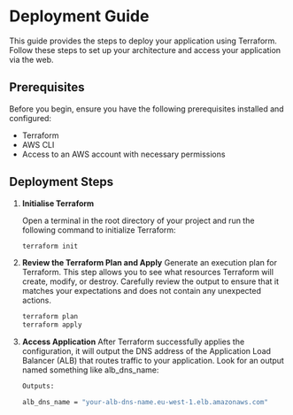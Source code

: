 # Deployment Guide

This guide provides the steps to deploy your application using Terraform. Follow these steps to set up your architecture and access your application via the web.

## Prerequisites

Before you begin, ensure you have the following prerequisites installed and configured:

- Terraform
- AWS CLI
- Access to an AWS account with necessary permissions

## Deployment Steps

1. **Initialise Terraform**

   Open a terminal in the root directory of your project and run the following command to initialize Terraform:

   ```bash
   terraform init

2. **Review the Terraform Plan and Apply**
   Generate an execution plan for Terraform. This step allows you to see what resources Terraform will create, modify, or destroy.
   Carefully review the output to ensure that it matches your expectations and does not contain any unexpected actions.

   ```bash
   terraform plan
   terraform apply

3. **Access  Application**
   After Terraform successfully applies the configuration, it will output the DNS address of the Application Load Balancer (ALB) that routes traffic to your application. Look for an output named something like alb_dns_name:
   
   ```bash
   Outputs:

   alb_dns_name = "your-alb-dns-name.eu-west-1.elb.amazonaws.com"